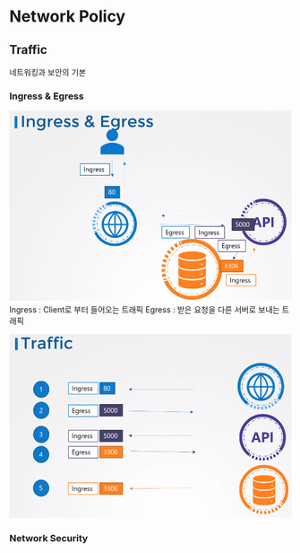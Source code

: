 # Network Policy
## Traffic
네트워킹과 보안의 기본

### Ingress & Egress
![ingress_egress](../contents/ingress_egress.PNG)
Ingress : Client로 부터 들어오는 트래픽
Egress : 받은 요청을 다른 서버로 보내는 트래픽

![ingress_egress](../contents/ingress_egress2.PNG)

### Network Security
